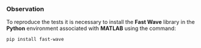 ### Observation

To reproduce the tests it is necessary to install the **Fast Wave** library in the **Python** environment associated with **MATLAB** using the command:

```bash
pip install fast-wave
``` 